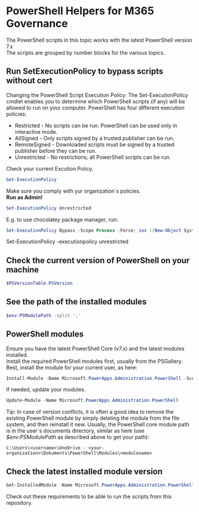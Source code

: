 # PowerShell Helpers for M365 Governance

The PowerShell scripts in this topic works with the latest PowerShell version 7.x  
The scripts are grouped by number blocks for the various topics.  

## Run SetExecutionPolicy to bypass scripts without cert

Changing the PowerShell Script Execution Policy: The Set-ExecutionPolicy cmdlet enables you to determine which PowerShell scripts (if any) will be allowed to run on your computer. PowerShell has four different execution policies:

- Restricted - No scripts can be run. PowerShell can be used only in interactive mode.
- AllSigned - Only scripts signed by a trusted publisher can be run.
- RemoteSigned - Downloaded scripts must be signed by a trusted publisher before they can be run.
- Unrestricted - No restrictions; all PowerShell scripts can be run.

Check your current Excution Policy.

~~~~powershell
Get-ExecutionPolicy  
~~~~

Make sure you comply with yur organization´s policies.  
**Run as Admin!**

~~~~powershell
Set-ExecutionPolicy Unrestricted 
~~~~

E.g. to use chocolatey package manager, run:

~~~~powershell
Set-ExecutionPolicy Bypass -Scope Process -Force; iex ((New-Object System.Net.WebClient).DownloadString('https://chocolatey.org/install.ps1'))
~~~~

Set-ExecutionPolicy -executionpolicy unrestricted

## Check the current version of PowerShell on your machine

~~~~powershell
$PSVersionTable.PSVersion
~~~~

## See the path of the installed modules

~~~~powershell
$env:PSModulePath -split ';'
~~~~

## PowerShell modules

Ensure you have the latest PowerShell Core (v7.x) and the latest modules installed.  
Install the required PowerShell modules first, usually from the PSGallery.  
Best, install the module for your current user, as here:  

~~~~powershell
Install-Module -Name Microsoft.PowerApps.Administration.PowerShell -Scope CurrentUser
~~~~

If needed, update your modules.

~~~~powershell
Update-Module -Name Microsoft.PowerApps.Administration.PowerShell
~~~~

Tip: In case of version conflicts, it is often a good idea to remove the existing PowerShell module by simply deleting the module from the file system, and then reinstall it new. Usually, the PowerShell core module path is in the user´s documents directory, similar as here (use *$env:PSModulePath* as described above to get your path):

~~~~
C:\Users\<username>\OneDrive - <your-organization>\Dokuments\PowerShell\Modules\<modulename>
~~~~

## Check the latest installed module version

~~~~powershell
Get-InstalledModule -Name Microsoft.PowerApps.Administration.PowerShell, Microsoft.PowerApps.PowerShell
~~~~

Check out these requirements to be able to run the scripts from this repository.


